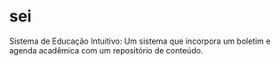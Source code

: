 # sei
Sistema de Educação Intuitivo: Um sistema que incorpora um boletim e agenda acadêmica com um repositório de conteúdo.
